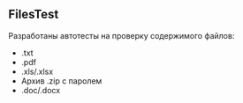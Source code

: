 ## FilesTest
Разработаны автотесты на проверку содержимого файлов:
- .txt
- .pdf
- .xls/.xlsx
- Архив .zip c паролем
- .doc/.docx
